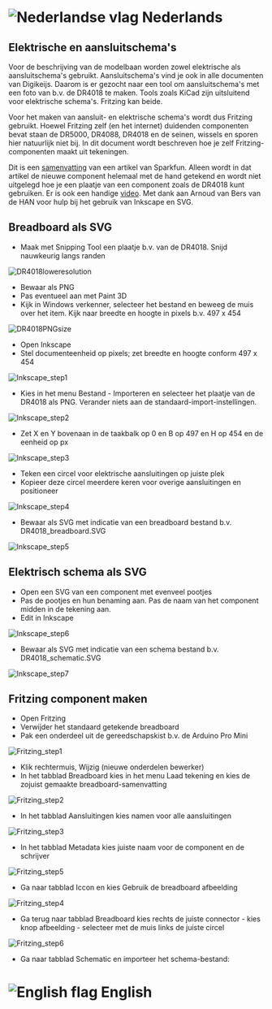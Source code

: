 # ![Nederlandse vlag](../images/nl.gif) Nederlands

## Elektrische en aansluitschema's
Voor de beschrijving van de modelbaan worden zowel elektrische als aansluitschema's gebruikt. Aansluitschema's vind je ook in alle documenten van Digikeijs. Daarom is er gezocht naar een tool om aansluitschema's met een foto van b.v. de DR4018 te maken. Tools zoals KiCad zijn uitsluitend voor elektrische schema's. Fritzing kan beide.

Voor het maken van aansluit- en elektrische schema's wordt dus Fritzing gebruikt. Hoewel Fritzing zelf (en het internet) duidenden componenten bevat staan de DR5000, DR4088, DR4018 en de seinen, wissels en sporen hier natuurlijk niet bij. In dit document wordt beschreven hoe je zelf Fritzing-componenten maakt uit tekeningen.

Dit is een [samenvatting](https://learn.sparkfun.com/tutorials/make-your-own-fritzing-parts/all) van een artikel van Sparkfun. Alleen wordt in dat artikel de nieuwe component helemaal met de hand getekend en wordt niet uitgelegd hoe je een plaatje van een component zoals de DR4018 kunt gebruiken. Er is ook een handige [video](https://www.youtube.com/watch?v=5X7C2qb7rtM). Met dank aan Arnoud van Bers van de HAN voor hulp bij het gebruik van Inkscape en SVG.

## Breadboard als SVG
* Maak met Snipping Tool een plaatje b.v. van de DR4018. Snijd nauwkeurig langs randen

![DR4018loweresolution](./images/DR4018loweresolution.PNG)

* Bewaar als PNG
* Pas eventueel aan met Paint 3D
* Kijk in Windows verkenner, selecteer het bestand en beweeg de muis over het item. Kijk naar breedte en hoogte in pixels b.v. 497 x 454

![DR4018PNGsize](./images/DR4018PNGsize.PNG)

* Open Inkscape
* Stel documenteenheid op pixels; zet breedte en hoogte conform 497 x 454

![Inkscape_step1](./images/Inkscape_step1.PNG)

* Kies in het menu Bestand - Importeren en selecteer het plaatje van de DR4018 als PNG. Verander niets aan de standaard-import-instellingen.

![Inkscape_step2](./images/Inkscape_step2.PNG)

* Zet X en Y bovenaan in de taakbalk op 0 en B op 497 en H op 454 en de eenheid op px

![Inkscape_step3](./images/Inkscape_step3.PNG)

* Teken een circel voor elektrische aansluitingen op juiste plek
* Kopieer deze circel meerdere keren voor overige aansluitingen en positioneer

![Inkscape_step4](./images/Inkscape_step4.PNG)

* Bewaar als SVG met indicatie van een breadboard bestand b.v. DR4018_breadboard.SVG

![Inkscape_step5](./images/Inkscape_step5.PNG)

## Elektrisch schema als SVG
* Open een SVG van een component met evenveel pootjes
* Pas de pootjes en hun benaming aan. Pas de naam van het component midden in de tekening aan.
* Edit in Inkscape

![Inkscape_step6](./images/Inkscape_step6.PNG)

* Bewaar als SVG met indicatie van een schema bestand b.v. DR4018_schematic.SVG

![Inkscape_step7](./images/Inkscape_step7.PNG)

## Fritzing component maken

* Open Fritzing
* Verwijder het standaard getekende breadboard
* Pak een onderdeel uit de gereedschapskist b.v. de Arduino Pro Mini

![Fritzing_step1](./images/Fritzing_step1.PNG)

* Klik rechtermuis, Wijzig (nieuwe onderdelen bewerker)
* In het tabblad Breadboard kies in het menu Laad tekening en kies de zojuist gemaakte breadboard-samenvatting

![Fritzing_step2](./images/Fritzing_step2.PNG)

* In het tabblad Aansluitingen kies namen voor alle aansluitingen

![Fritzing_step3](./images/Fritzing_step3.PNG)

* In het tabblad Metadata kies juiste naam voor de component en de schrijver

![Fritzing_step5](./images/Fritzing_step5.PNG)

* Ga naar tabblad Iccon en kies Gebruik de breadboard afbeelding

![Fritzing_step4](./images/Fritzing_step4.PNG)

* Ga terug naar tabblad Breadboard kies rechts de juiste connector - kies knop afbeelding - selecteer met de muis links de juiste circel

![Fritzing_step6](./images/Fritzing_step6.PNG)

* Ga naar tabblad Schematic en importeer het schema-bestand:



# ![English flag](../images/gb.gif) English

